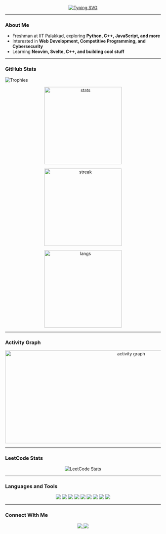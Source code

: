 <!-- Profile README for kp21-07 -->

<!-- Typing SVG -->
<p align="center">
  <a href="https://git.io/typing-svg">
    <img src="https://readme-typing-svg.demolab.com?font=Fira+Code&size=24&pause=1000&color=FE8019&center=true&vCenter=true&width=435&lines=Hello+there!;I'm+Parjanya;" alt="Typing SVG" />
  </a>
</p>

---

### About Me
- Freshman at IIT Palakkad, exploring **Python, C++, JavaScript, and more**
- Interested in **Web Development, Competitive Programming, and Cybersecurity**
- Learning **Neovim, Svelte, C++, and building cool stuff**

---

### GitHub Stats

![Trophies](https://github-profile-trophy.vercel.app/?username=kp21-07&theme=gruvbox&margin-w=15&margin-h=15)

<p align="center">
  <img src="https://github-readme-stats.vercel.app/api?username=kp21-07&show_icons=true&theme=gruvbox" alt="stats" height="250"/>
</p>

<p align="center">
  <img src="https://github-readme-streak-stats.herokuapp.com/?user=kp21-07&theme=gruvbox" alt="streak" height="250"/>
</p>

<p align="center">
  <img src="https://github-readme-stats.vercel.app/api/top-langs/?username=kp21-07&layout=compact&theme=gruvbox" alt="langs" height="250"/>
</p>

---

### Activity Graph
<div align="center">
  <img src="https://github-readme-activity-graph.vercel.app/graph?username=kp21-07&theme=gruvbox" alt="activity graph" width="800" height="300"/>
</div>

---

### LeetCode Stats
<div align="center">
  <img src="https://leetcard.jacoblin.cool/kparjanya21?theme=dark&font=Fira%20Code&ext=contest" alt="LeetCode Stats" />
</div>


---

### Languages and Tools
<p align="center">
  <img src="https://img.shields.io/badge/Python-282828?style=for-the-badge&logo=python&logoColor=FABD2F"/>
  <img src="https://img.shields.io/badge/C++-282828?style=for-the-badge&logo=c%2B%2B&logoColor=FE8019"/>
  <img src="https://img.shields.io/badge/JavaScript-282828?style=for-the-badge&logo=javascript&logoColor=FABD2F"/>
  <img src="https://img.shields.io/badge/HTML5-282828?style=for-the-badge&logo=html5&logoColor=FB4934"/>
  <img src="https://img.shields.io/badge/CSS3-282828?style=for-the-badge&logo=css3&logoColor=83A598"/>
  <img src="https://img.shields.io/badge/Node.js-282828?style=for-the-badge&logo=node.js&logoColor=B8BB26"/>
  <img src="https://img.shields.io/badge/Git-282828?style=for-the-badge&logo=git&logoColor=FE8019"/>
  <img src="https://img.shields.io/badge/Linux-282828?style=for-the-badge&logo=linux&logoColor=D79921"/>
  <img src="https://img.shields.io/badge/Neovim-282828?style=for-the-badge&logo=neovim&logoColor=8EC07C"/>
</p>

---

<!-- ### 🚀 Featured Projects
- 🔗 [30 Days of Python](https://github.com/kp21-07) — My coding challenge: building small Python apps daily
- 🔗 [Neovim Config](https://github.com/kp21-07) — Setting up autocomplete, LSP, and snippets in Neovim
- 🔗 [Cool Scripts](https://github.com/kp21-07) — A collection of fun and useful utilities

--- -->

### Connect With Me
<p align="center">
  <a href="https://linkedin.com/in/parjanya-k">
    <img src="https://img.shields.io/badge/LinkedIn-282828?style=for-the-badge&logo=linkedin&logoColor=83A598"/>
  </a>
  <a href="mailto:kparjanya21@gmail.com">
    <img src="https://img.shields.io/badge/Email-282828?style=for-the-badge&logo=gmail&logoColor=FB4934"/>
  </a>
</p>
